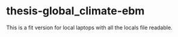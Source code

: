 # thesis-global_climate-ebm
This is a fit version for local laptops with all the locals file readable.
